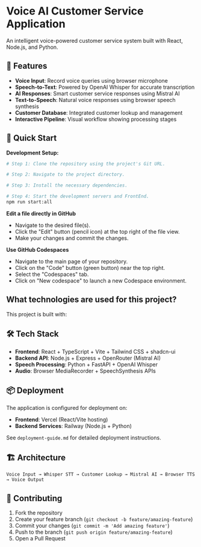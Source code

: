# Voice AI Customer Service Application

An intelligent voice-powered customer service system built with React, Node.js, and Python.

## 🎯 **Features**

- **Voice Input**: Record voice queries using browser microphone
- **Speech-to-Text**: Powered by OpenAI Whisper for accurate transcription
- **AI Responses**: Smart customer service responses using Mistral AI
- **Text-to-Speech**: Natural voice responses using browser speech synthesis
- **Customer Database**: Integrated customer lookup and management
- **Interactive Pipeline**: Visual workflow showing processing stages

## 🚀 **Quick Start**

**Development Setup:**

```sh
# Step 1: Clone the repository using the project's Git URL.

# Step 2: Navigate to the project directory.

# Step 3: Install the necessary dependencies.

# Step 4: Start the development servers and FrontEnd.
npm run start:all
```

**Edit a file directly in GitHub**

- Navigate to the desired file(s).
- Click the "Edit" button (pencil icon) at the top right of the file view.
- Make your changes and commit the changes.

**Use GitHub Codespaces**

- Navigate to the main page of your repository.
- Click on the "Code" button (green button) near the top right.
- Select the "Codespaces" tab.
- Click on "New codespace" to launch a new Codespace environment.

## What technologies are used for this project?

This project is built with:

## 🛠 **Tech Stack**

- **Frontend**: React + TypeScript + Vite + Tailwind CSS + shadcn-ui
- **Backend API**: Node.js + Express + OpenRouter (Mistral AI)
- **Speech Processing**: Python + FastAPI + OpenAI Whisper
- **Audio**: Browser MediaRecorder + SpeechSynthesis APIs

## 📦 **Deployment**

The application is configured for deployment on:
- **Frontend**: Vercel (React/Vite hosting)
- **Backend Services**: Railway (Node.js + Python)

See `deployment-guide.md` for detailed deployment instructions.

## 🏗 **Architecture**

```
Voice Input → Whisper STT → Customer Lookup → Mistral AI → Browser TTS → Voice Output
```

## 🤝 **Contributing**

1. Fork the repository
2. Create your feature branch (`git checkout -b feature/amazing-feature`)
3. Commit your changes (`git commit -m 'Add amazing feature'`)
4. Push to the branch (`git push origin feature/amazing-feature`)
5. Open a Pull Request
